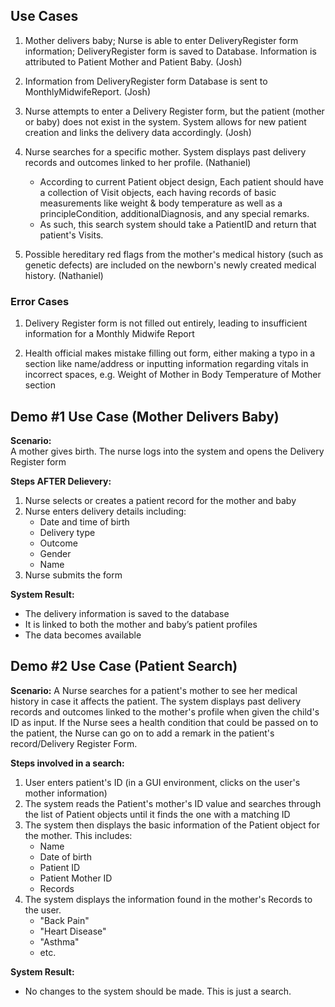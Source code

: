 ## Use Cases

1. Mother delivers baby; Nurse is able to enter DeliveryRegister form information; DeliveryRegister form is saved to Database. Information is attributed to Patient Mother and Patient Baby. (Josh)

2. Information from DeliveryRegister form Database is sent to MonthlyMidwifeReport. (Josh)

3. Nurse attempts to enter a Delivery Register form, but the patient (mother or baby) does not exist in the system.
 System allows for new patient creation and links the delivery data accordingly. (Josh)

4. Nurse searches for a specific mother. System displays past delivery records and outcomes linked to her profile. (Nathaniel)
    * According to current Patient object design, Each patient should have a collection of Visit objects, each having records of basic measurements like weight & body temperature as well as a principleCondition, additionalDiagnosis, and any special remarks.
    * As such, this search system should take a PatientID and return that patient's Visits.

6. Possible hereditary red flags from the mother's medical history (such as genetic defects) are included on the newborn's newly created medical history. (Nathaniel)

### Error Cases
1. Delivery Register form is not filled out entirely, leading to insufficient information for a Monthly Midwife Report

2. Health official makes mistake filling out form, either making a typo in a section like name/address or inputting information regarding vitals in incorrect spaces, e.g. Weight of Mother in Body Temperature of Mother section


## Demo #1 Use Case (Mother Delivers Baby)
**Scenario:**  
A mother gives birth. The nurse logs into the system and opens the Delivery Register form

**Steps AFTER Delievery:**
1. Nurse selects or creates a patient record for the mother and baby
2. Nurse enters delivery details including:
   - Date and time of birth
   - Delivery type
   - Outcome
   - Gender
   - Name
3. Nurse submits the form

**System Result:**  
- The delivery information is saved to the database
- It is linked to both the mother and baby’s patient profiles
- The data becomes available

## Demo #2 Use Case (Patient Search)
**Scenario:**
A Nurse searches for a patient's mother to see her medical history in case it affects the patient. The system displays past delivery records and outcomes linked to the mother's profile when given the child's ID as input. If the Nurse sees a health condition that could be passed on to the patient, the Nurse can go on to add a remark in the patient's record/Delivery Register Form.

**Steps involved in a search:**
1. User enters patient's ID (in a GUI environment, clicks on the user's mother information)
2. The system reads the Patient's mother's ID value and searches through the list of Patient objects until it finds the one with a matching ID
3. The system then displays the basic information of the Patient object for the mother. This includes:
   - Name
   - Date of birth
   - Patient ID
   - Patient Mother ID
   - Records
4. The system displays the information found in the mother's Records to the user.
   - "Back Pain"
   - "Heart Disease"
   - "Asthma"
   - etc.

**System Result:**
- No changes to the system should be made. This is just a search.
